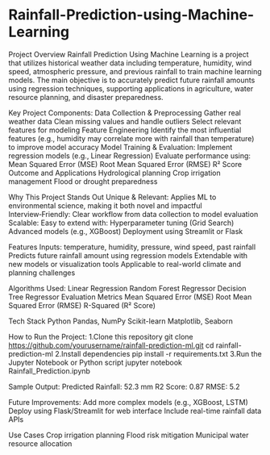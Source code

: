# Rainfall-Prediction-using-Machine-Learning
 Project Overview
Rainfall Prediction Using Machine Learning is a project that utilizes historical weather data including temperature, humidity, wind speed, atmospheric pressure, and previous rainfall to train machine learning models. The main objective is to accurately predict future rainfall amounts using regression techniques, supporting applications in agriculture, water resource planning, and disaster preparedness.

Key Project Components:
Data Collection & Preprocessing
Gather real weather data
Clean missing values and handle outliers
Select relevant features for modeling
Feature Engineering
Identify the most influential features (e.g., humidity may correlate more with rainfall than temperature) to improve model accuracy
Model Training & Evaluation:
Implement regression models (e.g., Linear Regression)
Evaluate performance using:
Mean Squared Error (MSE)
Root Mean Squared Error (RMSE)
R² Score
Outcome and Applications
Hydrological planning
Crop irrigation management
Flood or drought preparedness

Why This Project Stands Out
Unique & Relevant: Applies ML to environmental science, making it both novel and impactful
Interview‑Friendly: Clear workflow from data collection to model evaluation
Scalable: Easy to extend with:
Hyperparameter tuning (Grid Search)
Advanced models (e.g., XGBoost)
Deployment using Streamlit or Flask

Features
Inputs: temperature, humidity, pressure, wind speed, past rainfall
Predicts future rainfall amount using regression models
Extendable with new models or visualization tools
Applicable to real-world climate and planning challenges

Algorithms Used:
Linear Regression
Random Forest Regressor
Decision Tree Regressor
Evaluation Metrics
Mean Squared Error (MSE)
Root Mean Squared Error (RMSE)
R-Squared (R² Score)

Tech Stack
Python
Pandas, NumPy
Scikit-learn
Matplotlib, Seaborn

How to Run the Project:
1.Clone this repository
git clone https://github.com/yourusername/rainfall-prediction-ml.git
cd rainfall-prediction-ml
2.Install dependencies
pip install -r requirements.txt
3.Run the Jupyter Notebook or Python script
jupyter notebook Rainfall_Prediction.ipynb

Sample Output:
Predicted Rainfall: 52.3 mm
R2 Score: 0.87
RMSE: 5.2

Future Improvements:
Add more complex models (e.g., XGBoost, LSTM)
Deploy using Flask/Streamlit for web interface
Include real-time rainfall data APIs

Use Cases
Crop irrigation planning
Flood risk mitigation
Municipal water resource allocation
